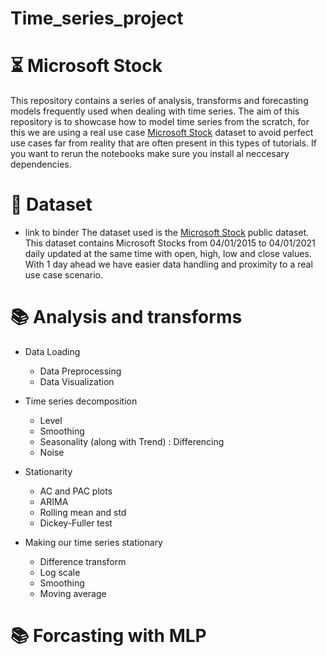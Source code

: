# Time_series_project

# :hourglass_flowing_sand: Microsoft Stock
This repository contains a series of analysis, transforms and forecasting models frequently used when dealing with time series. The aim of this repository is to showcase how to model time series from the scratch, for this we are using a real use case [Microsoft Stock](https://www.kaggle.com/datasets/vijayvvenkitesh/microsoft-stock-time-series-analysis) dataset to avoid perfect use cases far from reality that are often present in this types of tutorials. If you want to rerun the notebooks make sure you install al neccesary dependencies.



# :open_file_folder: Dataset

* link to binder
The dataset used is the [Microsoft Stock](https://www.kaggle.com/datasets/vijayvvenkitesh/microsoft-stock-time-series-analysis) public dataset. This dataset contains Microsoft Stocks from 04/01/2015 to 04/01/2021 daily updated at the same time with open, high, low and close values. With 1 day ahead we have easier data handling and proximity to a real use case scenario.


#  📚 Analysis and transforms
* Data Loading
  * Data Preprocessing
  * Data Visualization

* Time series decomposition
  * Level
  * Smoothing
  * Seasonality (along with Trend) : Differencing 
  * Noise
  
* Stationarity
  * AC and PAC plots
  * ARIMA
  * Rolling mean and std
  * Dickey-Fuller test
  
* Making our time series stationary
  * Difference transform
  * Log scale
  * Smoothing
  * Moving average



#  📚 Forcasting with MLP

